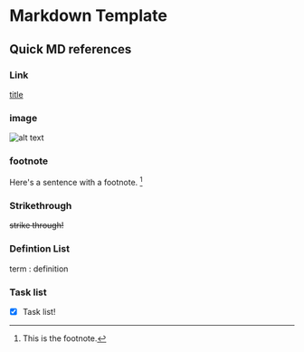 # Markdown Template

## Quick MD references

### Link

[title](https://www.example.com)

### image

![alt text](image.jpg)

### footnote

Here's a sentence with a footnote. [^1]

[^1]: This is the footnote. 

### Strikethrough

~~strike through!~~

### Defintion List

term
:   definition

### Task list

- [x] Task list!